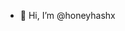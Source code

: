 - 👋 Hi, I’m @honeyhashx
<!---
honeyhashx/honeyhashx is a ✨ special ✨ repository because its `README.md` (this file) appears on your GitHub profile.
You can click the Preview link to take a look at your changes.
--->
